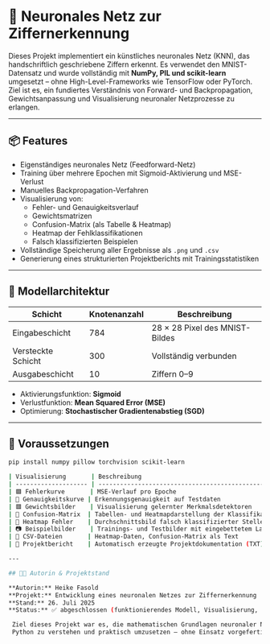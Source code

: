 # 🧠 Neuronales Netz zur Ziffernerkennung

Dieses Projekt implementiert ein künstliches neuronales Netz (KNN), das handschriftlich geschriebene Ziffern erkennt. Es verwendet den MNIST-Datensatz und wurde vollständig mit **NumPy, PIL und scikit-learn** umgesetzt – ohne High-Level-Frameworks wie TensorFlow oder PyTorch.  
Ziel ist es, ein fundiertes Verständnis von Forward- und Backpropagation, Gewichtsanpassung und Visualisierung neuronaler Netzprozesse zu erlangen.

---

## 📦 Features

- Eigenständiges neuronales Netz (Feedforward-Netz)
- Training über mehrere Epochen mit Sigmoid-Aktivierung und MSE-Verlust
- Manuelles Backpropagation-Verfahren
- Visualisierung von:
  - Fehler- und Genauigkeitsverlauf
  - Gewichtsmatrizen
  - Confusion-Matrix (als Tabelle & Heatmap)
  - Heatmap der Fehlklassifikationen
  - Falsch klassifizierten Beispielen
- Vollständige Speicherung aller Ergebnisse als `.png` und `.csv`
- Generierung eines strukturierten Projektberichts mit Trainingsstatistiken

---

## 🧠 Modellarchitektur

| Schicht           | Knotenanzahl     | Beschreibung                    |
|------------------|------------------|---------------------------------|
| Eingabeschicht    | 784              | 28 × 28 Pixel des MNIST-Bildes |
| Versteckte Schicht| 300              | Vollständig verbunden           |
| Ausgabeschicht    | 10               | Ziffern 0–9                     |

- Aktivierungsfunktion: **Sigmoid**
- Verlustfunktion: **Mean Squared Error (MSE)**
- Optimierung: **Stochastischer Gradientenabstieg (SGD)**

---

## 🔧 Voraussetzungen

```bash
pip install numpy pillow torchvision scikit-learn

| Visualisierung       | Beschreibung                                        |
| -------------------- | --------------------------------------------------- |
| 🟩 Fehlerkurve       | MSE-Verlauf pro Epoche                              |
| 🔵 Genauigkeitskurve | Erkennungsgenauigkeit auf Testdaten                 |
| 🟥 Gewichtsbilder    | Visualisierung gelernter Merkmalsdetektoren         |
| 🔶 Confusion-Matrix  | Tabellen- und Heatmapdarstellung der Klassifikation |
| 🧊 Heatmap Fehler    | Durchschnittsbild falsch klassifizierter Stellen    |
| 📷 Beispielbilder    | Trainings- und Testbilder mit eingebettetem Label   |
| 📁 CSV-Dateien       | Heatmap-Daten, Confusion-Matrix als Text            |
| 📄 Projektbericht    | Automatisch erzeugte Projektdokumentation (TXT)     |

---

## 👩‍💻 Autorin & Projektstand

**Autorin:** Heike Fasold  
**Projekt:** Entwicklung eines neuronalen Netzes zur Ziffernerkennung  
**Stand:** 26. Juli 2025  
**Status:** ✅ abgeschlossen (funktionierendes Modell, Visualisierung, Dokumentation)

 Ziel dieses Projekt war es, die mathematischen Grundlagen neuronaler Netze in 
 Python zu verstehen und praktisch umzusetzen – ohne Einsatz vorgefertigter Deep-Learning-Frameworks.
